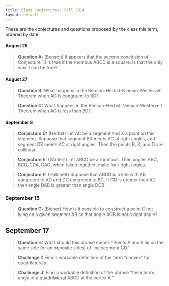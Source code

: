 ```yaml
---
title: Class Conjectures, Fall 2014
layout: default
---
```


These are the conjectures and questions proposed by the class this term,
ordered by date.

#### August 25

> **Question A:** (Benson) It appears that the second conclusion of Conjecture 1.1
> is true if the rhombus ABCD is a square. Is that the only way it can be true?

#### August 27

> **Question B:** What happens in the Benson-Herbst-Nieman-Westervelt Theorem
> when AC is congruent to BD?

> **Question C:** What happens in the Benson-Herbst-Nieman-Westervelt Theorem
> when AC is less than BD?

#### September 8

> **Conjecture D:** (Herbst) Let AC be a segment and X a point on this segment.
> Suppose that segment BX meets AC at right angles, and segment DX meets AC at
> right angles. Then the points B, X, and D are collinear.

> **Conjecture E:** (Walters) Let ABCD be a rhombus. Then angles ABC, BCD, CDA,
> DAC, when taken together, make four right angles.


> **Conjecture F:** (Hatchett) Suppose that ABCD is a kite with AB congruent to
> AD and DC congruent to BC. If CD is greater than AD, then angle DAB is greater
> than angle DCB.

### September 15

> **Question G:** (Bieber) How is it possible to construct a point C not lying on
> a given segment AB so that angle ACB is not a right angle?

## September 17

> **Question H:** What should this phrase mean?
> "Points A and B lie on the same side (or on opposite sides) of line segment CD."

> **Challenge I:** Find a workable definition of the term "convex" for quadrilaterals.

> **Challenge J:** Find a workable definition of the phrase "the interior angle
> of a quadrilateral ABCD at the vertex A."
